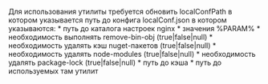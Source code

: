 Для использования утилиты требуется обновить localConfPath в котором указывается путь до конфига localConf.json в котором указываются:
        * путь до каталога настроек nginx
        * значения %PARAM%
        * необходимость выполнять remove-bin-obj (true|false|null)
        * необходимость удалять кэш nuget-пакетов (true|false|null)
        * необходимость удалять node-modules (true|false|null)
        * необходимость удалять package-lock (true|false|null)
        * путь до кэша
        * путь до используемых там утилит
